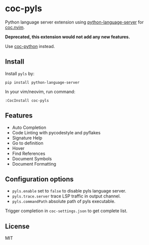 # coc-pyls

Python language server extension using [python-language-server](https://github.com/palantir/python-language-server)
for [coc.nvim](https://github.com/neoclide/coc.nvim).

**Deprecated, this extension would not add any new features.**

Use [coc-python](https://github.com/neoclide/coc-python) instead.

## Install

Install `pyls` by:

    pip install python-language-server

In your vim/neovim, run command:

    :CocInstall coc-pyls

## Features

- Auto Completion
- Code Linting with pycodestyle and pyflakes
- Signature Help
- Go to definition
- Hover
- Find References
- Document Symbols
- Document Formatting

## Configuration options

- `pyls.enable` set to `false` to disable pyls language server.
- `pyls.trace.server` trace LSP traffic in output channel.
- `pyls.commandPath` absolute path of pyls executable.

Trigger completion in `coc-settings.json` to get complete list.

## License

MIT

